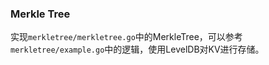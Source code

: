 ### Merkle Tree

实现```merkletree/merkletree.go```中的MerkleTree，可以参考```merkletree/example.go```中的逻辑，使用LevelDB对KV进行存储。